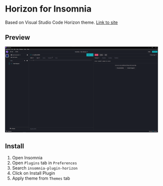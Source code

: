 # Horizon for Insomnia

Based on Visual Studio Code Horizon theme.
[Link to site](https://horizontheme.netlify.app/)

## Preview

![image](assets/preview.png)

## Install

1. Open Insomnia
2. Open `Plugins` tab in `Preferences`
3. Search `insomnia-plugin-horizon`
4. Click on Install Plugin
5. Apply theme from `Themes` tab
